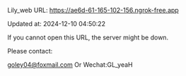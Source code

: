 Lily_web URL: https://ae6d-61-165-102-156.ngrok-free.app

Updated at: 2024-12-10 04:50:22

If you cannot open this URL, the server might be down.

Please contact: 

goley04@foxmail.com Or Wechat:GL_yeaH